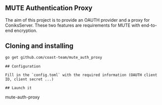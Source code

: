 ## MUTE Authentication Proxy

The aim of this project is to provide an OAUTH provider and a proxy for ConiksServer.
These two features are requirements for MUTE with end-to-end encryption.

## Cloning and installing

```sh
go get github.com/coast-team/mute_auth_proxy
```

```
## Configuration

Fill in the `config.toml` with the required information (OAUTH client ID, client secret ...)

## Launch it

```
mute-auth-proxy
```
